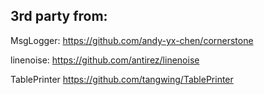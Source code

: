 ## 3rd party from:

MsgLogger:
https://github.com/andy-yx-chen/cornerstone

linenoise:
https://github.com/antirez/linenoise

TablePrinter
https://github.com/tangwing/TablePrinter